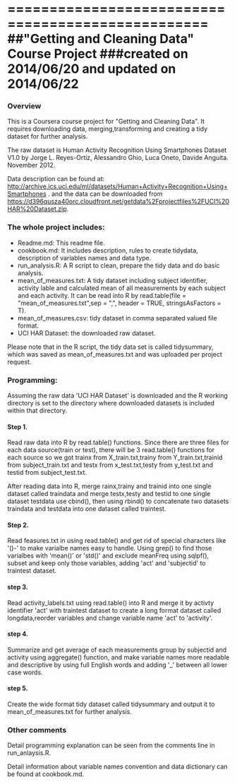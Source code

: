 ==================================================
##"Getting and Cleaning Data" Course Project
###created on 2014/06/20 and updated on 2014/06/22
==================================================

### Overview
This is a Coursera course project for "Getting and Cleaning Data". It requires downloading data, merging,transforming and creating a tidy dataset for further analysis.
 
The raw dataset is Human Activity Recognition Using Smartphones Dataset V1.0 by Jorge L. Reyes-Ortiz, Alessandro Ghio, Luca Oneto, Davide Anguita. November 2012.

Data description can be found at:
http://archive.ics.uci.edu/ml/datasets/Human+Activity+Recognition+Using+Smartphones .
and the data can be downloaded from https://d396qusza40orc.cloudfront.net/getdata%2Fprojectfiles%2FUCI%20HAR%20Dataset.zip.


### The whole project includes:

* Readme.md: This readme file.
* cookbook.md: It includes description, rules to create tidydata, description of variables names and data type.
* run_analysis.R: A R script to clean, prepare the tidy data and do basic analysis.
* mean_of_measures.txt: A tidy dataset including subject identifier, activity lable and calculated mean of all measurements by each subject and each activity. It can be read into R by
 read.table(file = "mean_of_measures.txt",sep = ",", header = TRUE, stringsAsFactors = T). 
* mean_of_measures.csv: tidy dataset in comma separated valued file format.
* UCI HAR Dataset: the downloaded raw dataset.

Please note that in the R script, the tidy data set is called tidysummary, which was saved as mean_of_measures.txt and was uploaded per project request.

### Programming:

Assuming the raw data 'UCI HAR Dataset' is downloaded and the R working directory is set to the directory where downloaded datasets is included within that directory.

#### Step 1.
Read raw data into R by read.table() functions. Since there are three files for each data source(train or test), 
there will be 3 read.table() functions for each source so we got trainx from X_train.txt,trainy from Y_train.txt,trainid from subject_train.txt 
and testx from x_test.txt,testy from y_test.txt and testid from subject_test.txt.

After reading data into R, merge rainx,trainy and trainid into one single dataset called traindata and merge testx,testy and testid to one single dataset testdata use cbind(),
then using rbind() to concatenate two datasets traindata and testdata into one dataset called traintest.

#### Step 2.

Read feasures.txt in using read.table() and get rid of special characters like '()-' to make varialbe names easy 
to handle. Using grep() to find those varialbes with 'mean()' or 'std()' and exclude meanFreq using sqlpf(), subset and keep only those variables, adding 'act' and 'subjectid' to traintest dataset.


#### step 3.
Read activity_labels.txt using read.table() into R and merge it by activty identifier 'act' with traintest dataset to create a long format dataset called longdata,reorder variables and change variable name 'act' to 'activity'.

#### step 4.
Summarize and get average of each measurements group by subjectid and activity using aggregate() function, and make variable names more readable and descriptive by using full English words and adding '_' between all lower case words.

#### step 5.
Create the wide format tidy dataset called tidysummary and output it to mean_of_measures.txt for further analysis.


### Other comments
Detail programming explanation can be seen from the comments line in run_anlaysis.R.

Detail information about variable names convention and data dictionary can be found at cookbook.md.
















